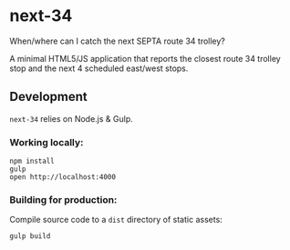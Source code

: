 # next-34

When/where can I catch the next SEPTA route 34 trolley?

A minimal HTML5/JS application that reports the closest route 34 trolley stop and the next 4 scheduled east/west stops.

## Development

`next-34` relies on Node.js & Gulp.

### Working locally:

```
npm install
gulp
open http://localhost:4000
```

### Building for production:

Compile source code to a `dist` directory of static assets:

```
gulp build
```
